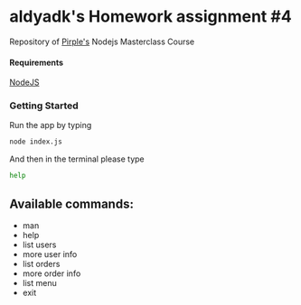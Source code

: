 # aldyadk's Homework assignment #4

Repository of [Pirple's](https://pirple.thinkific.com) Nodejs Masterclass Course

#### Requirements

[NodeJS](https://nodejs.org/en/)

### Getting Started

Run the app by typing
```bash
node index.js
```

And then in the terminal please type
```bash
help
```

## Available commands:
- man
- help
- list users
- more user info
- list orders
- more order info
- list menu
- exit